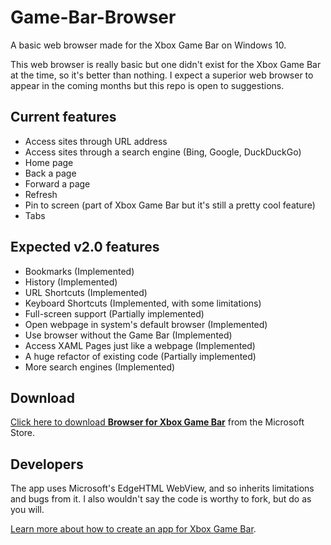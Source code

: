 # Game-Bar-Browser
A basic web browser made for the Xbox Game Bar on Windows 10.

This web browser is really basic but one didn't exist for the Xbox Game Bar at the time, so it's better than nothing. I expect a superior web browser to appear in the coming months but this repo is open to suggestions.

## Current features
- Access sites through URL address
- Access sites through a search engine (Bing, Google, DuckDuckGo)
- Home page
- Back a page
- Forward a page
- Refresh
- Pin to screen (part of Xbox Game Bar but it's still a pretty cool feature)
- Tabs

## Expected v2.0 features
- Bookmarks (Implemented)
- History (Implemented)
- URL Shortcuts (Implemented)
- Keyboard Shortcuts (Implemented, with some limitations)
- Full-screen support (Partially implemented)
- Open webpage in system's default browser (Implemented)
- Use browser without the Game Bar (Implemented)
- Access XAML Pages just like a webpage (Implemented)
- A huge refactor of existing code (Partially implemented)
- More search engines (Implemented)

## Download
[Click here to download **Browser for Xbox Game Bar**](https://www.microsoft.com/en-gb/p/browser-for-xbox-game-bar/9nk1cnb0nccx?irgwc=1&OCID=AID2000142_aff_7593_159229&tduid=%28ir__ywh0qxotpckftjqnxka03fe3c22xnsta9kwxk6l900%29%287593%29%28159229%29%28%29%28UUwpUdUnU77533YYmYb%29&irclickid=_ywh0qxotpckftjqnxka03fe3c22xnsta9kwxk6l900&activetab=pivot:overviewtab) from the Microsoft Store.

## Developers
The app uses Microsoft's EdgeHTML WebView, and so inherits limitations and bugs from it. I also wouldn't say the code is worthy to fork, but do as you will.

[Learn more about how to create an app for Xbox Game Bar](https://docs.microsoft.com/en-us/gaming/game-bar/).
